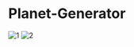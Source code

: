 # Planet-Generator
![1](https://user-images.githubusercontent.com/95224523/226642630-6f35f5ba-498e-4685-8e05-c583abf39e90.gif)
![2](https://user-images.githubusercontent.com/95224523/226642615-a7645d28-46fc-4438-a736-26c5eeaa031d.gif)



